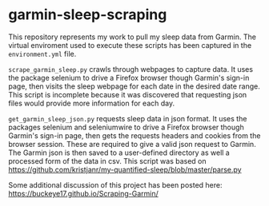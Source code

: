 # garmin-sleep-scraping
This repository represents my work to pull my sleep data from Garmin.  The virtual enviroment used to execute these scripts has been captured in the `environment.yml` file.

`scrape_garmin_sleep.py` crawls through webpages to capture data.  It uses the package selenium to drive a Firefox browser though Garmin's sign-in page, then visits the sleep webpage for each date in the desired date range.  This script is incomplete because it was discovered that requesting json files would provide more information for each day.

`get_garmin_sleep_json.py` requests sleep data in json format.  It uses the packages selenium and seleniumwire to drive a Firefox browser though Garmin's sign-in page, then gets the requests headers and cookies from the browser session.  These are required to give a valid json request to Garmin.  The Garmin json is then saved to a user-defined directory as well a processed form of the data in csv.  This script was based on https://github.com/kristjanr/my-quantified-sleep/blob/master/parse.py

Some additional discussion of this project has been posted here: https://buckeye17.github.io/Scraping-Garmin/
